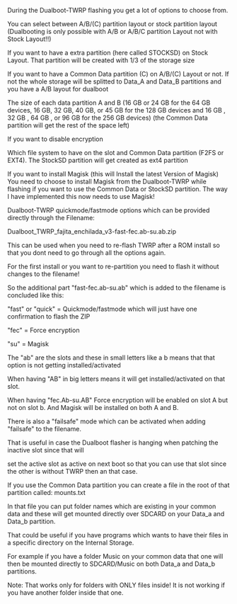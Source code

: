 
During the Dualboot-TWRP flashing you get a lot of options to choose from. 

You can select between A/B/(C) partition layout or stock partition layout (Dualbooting is only possible with A/B or A/B/C partition Layout not with Stock Layout!!)

If you want to have a extra partition (here called STOCKSD) on Stock Layout. That partition will be created with 1/3 of the storage size

If you want to have a Common Data partition (C) on A/B/(C) Layout or not. If not the whole storage will be splitted to Data_A and Data_B partitions and you have a A/B layout for dualboot

The size of each data partition A and B (16 GB or 24 GB for the 64 GB devices, 16 GB, 32 GB, 40 GB, or 45 GB for the 128 GB devices and  16 GB , 32 GB , 64 GB , or 96 GB for the 256 GB devices) 
(the Common Data partition will get the rest of the space left)

If you want to disable encryption

Which file system to have on the slot and Common Data partition (F2FS or EXT4). The StockSD partition will get created as ext4 partition

If you want to install Magisk (this will Install the latest Version of Magisk)
You need to choose to install Magisk from the Dualboot-TWRP while flashing if you want to use the Common Data or StockSD partition. The way I have implemented this now needs to use Magisk!


Dualboot-TWRP quickmode/fastmode options which can be provided directly through the Filename:

Dualboot_TWRP_fajita_enchilada_v3-fast-fec.ab-su.ab.zip


This can be used when you need to re-flash TWRP after a ROM install so that you dont need to go through all the options again.

For the first install or you want to re-partition you need to flash it without changes to the filename!


So the additional part "fast-fec.ab-su.ab" which is added to the filename is concluded like this:


"fast" or "quick" = Quickmode/fastmode which will just have one confirmation to flash the ZIP

"fec" = Force encryption

"su" = Magisk


The "ab" are the slots and these in small letters like a b means that that option is not getting installed/activated

When having "AB" in big letters means it will get installed/activated on that slot.


When having "fec.Ab-su.AB" Force encryption will be enabled on slot A but not on slot b. And Magisk will be installed on both A and B.


There is also a "failsafe" mode which can be activated when adding "failsafe" to the filename.

That is useful in case the Dualboot flasher is hanging when patching the inactive slot since that will

set the active slot as active on next boot so that you can use that slot since the other is without TWRP then an that case.


If you use the Common Data partition you can create a file in the root of that partition called: mounts.txt

In that file you can put folder names which are existing in your common data and these will get mounted directly over SDCARD on your Data_a and Data_b partition.

That could be useful if you have programs which wants to have their files in a specific directory on the Internal Storage.

For example if you have a folder Music on your common data that one will then be mounted directly to SDCARD/Music on both Data_a and Data_b partitions.

Note: That works only for folders with ONLY files inside! It is not working if you have another folder inside that one.